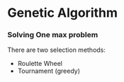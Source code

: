 # Genetic Algorithm  

### Solving One max problem  
  
There are two selection methods:
* Roulette Wheel   
* Tournament (greedy)  
